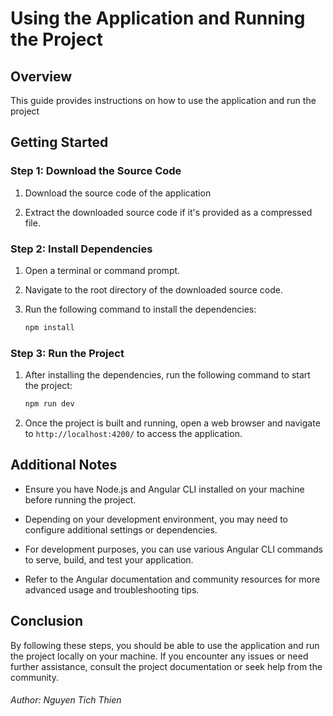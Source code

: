 # Using the Application and Running the Project

## Overview

This guide provides instructions on how to use the application and run the project

## Getting Started

### Step 1: Download the Source Code

1. Download the source code of the application

2. Extract the downloaded source code if it's provided as a compressed file.

### Step 2: Install Dependencies

1. Open a terminal or command prompt.

2. Navigate to the root directory of the downloaded source code.

3. Run the following command to install the dependencies:
    ```bash
    npm install

### Step 3: Run the Project

1. After installing the dependencies, run the following command to start the project:
    ```bash
    npm run dev

2. Once the project is built and running, open a web browser and navigate to `http://localhost:4200/` to access the application.

## Additional Notes

- Ensure you have Node.js and Angular CLI installed on your machine before running the project.

- Depending on your development environment, you may need to configure additional settings or dependencies.

- For development purposes, you can use various Angular CLI commands to serve, build, and test your application.

- Refer to the Angular documentation and community resources for more advanced usage and troubleshooting tips.

## Conclusion

By following these steps, you should be able to use the application and run the project locally on your machine. If you encounter any issues or need further assistance, consult the project documentation or seek help from the community.

###### Author: Nguyen Tich Thien
